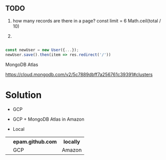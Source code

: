 TODO
----

1. how many records are there in a page?
const limit = 6
Math.ceil(total / 10)

1.
```javascript

const newUser = new User({...});
newUser.save().then(item => res.redirect('/'))

```



MongoDB Atlas

https://cloud.mongodb.com/v2/5c7889dbff7a256761c39391#clusters


# Solution

- GCP 

- GCP + MongoDB Atlas in Amazon

- Local


<table>
<tr>
<th></th>
<th>epam.github.com</th>
<th>locally</th>
</tr>
<tr>
<td></td>
<td>GCP</td>
<td>Amazon</td>
</tr>
</table>